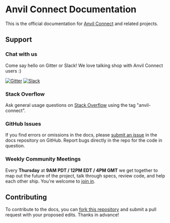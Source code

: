 # Anvil Connect Documentation

This is the official documentation for [Anvil Connect](https://github.com/anvilresearch/connect) and related projects.

## Support

### Chat with us

Come say hello on Gitter or Slack! We love talking shop with Anvil Connect users :)

[![Gitter](https://badges.gitter.im/anvilresearch/connect.svg)](https://gitter.im/anvilresearch/connect) [![Slack](http://slackin.anvil.io/badge.svg)](http://slackin.anvil.io/)

### Stack Overflow

Ask general usage questions on [Stack Overflow](http://stackoverflow.com/questions/tagged/anvil-connect) using the tag "anvil-connect".

### GitHub Issues

If you find errors or omissions in the docs, please [submit an issue](https://github.com/anvilresearch/connect-docs/issues) in the docs repository on GitHub. Report bugs directly in the repo for the code in question.

### Weekly Community Meetings

Every **Thursday** at **9AM PDT / 12PM EDT / 4PM GMT** we get together to map out the future of the project, talk through specs, review code, and help each other ship. You're welcome to [join in](https://plus.google.com/hangouts/_/anvil.io/anvil-connect?authuser=0).

## Contributing

To contribute to the docs, you can [fork this repository](https://github.com/anvilresearch/connect-docs/fork) and submit a pull request with your proposed edits. Thanks in advance!
